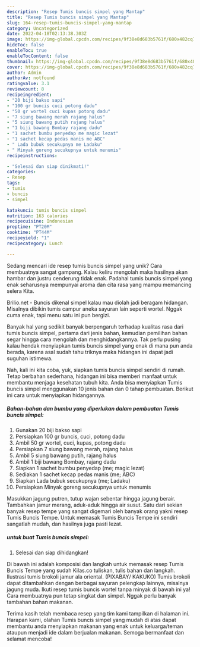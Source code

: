 ```yaml
---
description: "Resep Tumis buncis simpel yang Mantap"
title: "Resep Tumis buncis simpel yang Mantap"
slug: 164-resep-tumis-buncis-simpel-yang-mantap
category: Uncategorized
date: 2022-04-18T02:13:38.303Z
image: https://img-global.cpcdn.com/recipes/9f38e8d683b5761f/680x482cq70/tumis-buncis-simpel-foto-resep-utama.jpg
hideToc: false
enableToc: true
enableTocContent: false
thumbnail: https://img-global.cpcdn.com/recipes/9f38e8d683b5761f/680x482cq70/tumis-buncis-simpel-foto-resep-utama.jpg
cover: https://img-global.cpcdn.com/recipes/9f38e8d683b5761f/680x482cq70/tumis-buncis-simpel-foto-resep-utama.jpg
author: Admin
authorAv: notfound
ratingvalue: 3.1
reviewcount: 8
recipeingredient:
- "20 biji bakso sapi"
- "100 gr buncis cuci potong dadu"
- "50 gr wortel cuci kupas potong dadu"
- "7 siung bawang merah rajang halus"
- "5 siung bawang putih rajang halus"
- "1 biji bawang Bombay rajang dadu"
- "1 sachet bumbu penyedap me magic lezat"
- "1 sachet kecap pedas manis me ABC"
- " Lada bubuk secukupnya me Ladaku"
- " Minyak goreng secukupnya untuk menumis"
recipeinstructions:

- "Selesai dan siap dinikmati!"
categories:
- Resep
tags:
- tumis
- buncis
- simpel

katakunci: tumis buncis simpel 
nutrition: 163 calories
recipecuisine: Indonesian
preptime: "PT20M"
cooktime: "PT44M"
recipeyield: "1"
recipecategory: Lunch

---
```





Sedang mencari ide resep tumis buncis simpel yang unik? Cara membuatnya sangat gampang. Kalau keliru mengolah maka hasilnya akan hambar dan justru cenderung tidak enak. Padahal tumis buncis simpel yang enak seharusnya mempunyai aroma dan cita rasa yang mampu memancing selera Kita.





Brilio.net - Buncis dikenal simpel kalau mau diolah jadi beragam hidangan. Misalnya dibikin tumis campur aneka sayuran lain seperti wortel. Nggak cuma enak, tapi menu satu ini pun bergizi.

Banyak hal yang sedikit banyak berpengaruh terhadap kualitas rasa dari tumis buncis simpel, pertama dari jenis bahan, kemudian pemilihan bahan segar hingga cara mengolah dan menghidangkannya. Tak perlu pusing kalau hendak menyiapkan tumis buncis simpel yang enak di mana pun anda berada, karena asal sudah tahu triknya maka hidangan ini dapat jadi suguhan istimewa.






Nah, kali ini kita coba, yuk, siapkan tumis buncis simpel sendiri di rumah. Tetap berbahan sederhana, hidangan ini bisa memberi manfaat untuk membantu menjaga kesehatan tubuh kita. Anda bisa menyiapkan Tumis buncis simpel menggunakan 10 jenis bahan dan 0 tahap pembuatan. Berikut ini cara untuk menyiapkan hidangannya.

<!--inarticleads1-->

##### Bahan-bahan dan bumbu yang diperlukan dalam pembuatan Tumis buncis simpel:

1. Gunakan 20 biji bakso sapi
1. Persiapkan 100 gr buncis, cuci, potong dadu
1. Ambil 50 gr wortel, cuci, kupas, potong dadu
1. Persiapkan 7 siung bawang merah, rajang halus
1. Ambil 5 siung bawang putih, rajang halus
1. Ambil 1 biji bawang Bombay, rajang dadu
1. Siapkan 1 sachet bumbu penyedap (me; magic lezat)
1. Sediakan 1 sachet kecap pedas manis (me; ABC)
1. Siapkan  Lada bubuk secukupnya (me; Ladaku)
1. Persiapkan  Minyak goreng secukupnya untuk menumis


Masukkan jagung putren, tutup wajan sebentar hingga jagung berair. Tambahkan jamur merang, aduk-aduk hingga air susut. Satu dari sekian banyak resep tempe yang sangat digemari oleh banyak orang yakni resep Tumis Buncis Tempe. Untuk memasak Tumis Buncis Tempe ini sendiri sangatlah mudah, dan hasilnya juga pasti lezat. 

<!--inarticleads2-->

#####  untuk buat Tumis buncis simpel:


1. Selesai dan siap dihidangkan!

Di bawah ini adalah komposisi dan langkah untuk memasak resep Tumis Buncis Tempe yang sudah Kilas.co tuliskan, tulis bahan dan langkah. Ilustrasi tumis brokoli jamur ala oriental. (PIXABAY/ KAKUKO) Tumis brokoli dapat ditambahkan dengan berbagai sayuran pelengkap lainnya, misalnya jagung muda. Ikuti resep tumis buncis wortel tanpa minyak di bawah ini ya! Cara membuatnya pun tetap singkat dan simpel. Nggak perlu banyak tambahan bahan makanan. 

Terima kasih telah membaca resep yang tim kami tampilkan di halaman ini. Harapan kami, olahan Tumis buncis simpel yang mudah di atas dapat membantu anda menyiapkan makanan yang enak untuk keluarga/teman ataupun menjadi ide dalam berjualan makanan. Semoga bermanfaat dan selamat mencoba!

